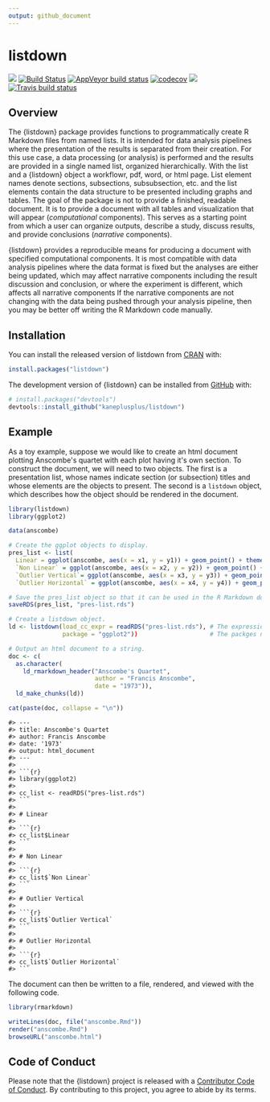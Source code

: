 ```yaml
---
output: github_document
---
```


<!-- README.md is generated from README.Rmd. Please edit that file -->



# listdown

<!-- badges: start -->
[![](https://www.r-pkg.org/badges/version/listdown?color=blue)](https://cran.r-project.org/package=listdown)
[![Build Status](https://travis-ci.org/kaneplusplus/listdown.svg?branch=master)](https://travis-ci.org/kaneplusplus/listdown)
[![AppVeyor build status](https://ci.appveyor.com/api/projects/status/github/kaneplusplus/listdown?branch=master&svg=true)](https://ci.appveyor.com/project/kaneplusplus/listdown)
[![codecov](https://codecov.io/gh/kaneplusplus/listdown/branch/master/graph/badge.svg)](https://codecov.io/gh/kaneplusplus/listdown)
[![](http://cranlogs.r-pkg.org/badges/last-month/listdown?color=blue)](https://cran.r-project.org/package=listdown)
[![Travis build status](https://travis-ci.com/kaneplusplus/listdown.svg?branch=master)](https://travis-ci.com/kaneplusplus/listdown)
<!-- badges: end -->

## Overview 

The {listdown} package provides functions to programmatically create R Markdown files from 
named lists. It is intended for data analysis pipelines where the presentation of the results
is separated from their creation. For this use case, a data processing (or analysis) is performed
and the results are provided in a single named list, organized hierarchically. With the list and a {listdown} object a workflowr, pdf, word, or html page. List element names denote sections, subsections,
subsubsection, etc. and the list elements contain the data structure to be presented including
graphs and tables. The goal of the package is not to provide a finished, readable document. It is to provide a document with all tables and visualization that will appear (_computational_ components). This serves as a starting point from which a user  can organize outputs, describe a study, discuss results, and provide conclusions (_narrative_ components).

{listdown} provides a reproducible means for producing a document with specified computational components. It is most compatible with data analysis pipelines where the data format is fixed but the analyses are either being updated, which may affect narrative components including the result discussion and conclusion, or where the experiment is different, which affects all narrative components If the narrative components are not changing with the data being pushed through your analysis pipeline, then you may be better off writing the R Markdown code manually.

## Installation

You can install the released version of listdown from [CRAN](https://CRAN.R-project.org) with:

``` r
install.packages("listdown")
```

The development version of {listdown} can be installed from [GitHub](https://github.com/) with:

``` r
# install.packages("devtools")
devtools::install_github("kaneplusplus/listdown")
```

## Example

As a toy example, suppose we would like to create an html document plotting Anscombe's quartet with
each plot having it's own section. To construct the document, we will need to two objects. The first
is a presentation list, whose names indicate section (or subsection) titles and whose elements are
the objects to present. The second is a `listdown` object, which describes how the object should 
be rendered in the document. 


```r
library(listdown)
library(ggplot2)

data(anscombe)

# Create the ggplot objects to display.
pres_list <- list(
  Linear = ggplot(anscombe, aes(x = x1, y = y1)) + geom_point() + theme_bw(),
  `Non Linear` = ggplot(anscombe, aes(x = x2, y = y2)) + geom_point() + theme_bw(),
  `Outlier Vertical`= ggplot(anscombe, aes(x = x3, y = y3)) + geom_point() + theme_bw(),
  `Outlier Horizontal` = ggplot(anscombe, aes(x = x4, y = y4)) + geom_point() + theme_bw())

# Save the pres_list object so that it can be used in the R Markdown document.
saveRDS(pres_list, "pres-list.rds")

# Create a listdown object.
ld <- listdown(load_cc_expr = readRDS("pres-list.rds"), # The expression to load pres_list.
               package = "ggplot2"))                    # The packges needed to render plots.

# Output an html document to a string.
doc <- c(
  as.character(
    ld_rmarkdown_header("Anscombe's Quartet",
                        author = "Francis Anscombe",
                        date = "1973")),
  ld_make_chunks(ld))

cat(paste(doc, collapse = "\n"))
```


```
#> ---
#> title: Anscombe's Quartet
#> author: Francis Anscombe
#> date: '1973'
#> output: html_document
#> ---
#> 
#> ```{r}
#> library(ggplot2)
#> 
#> cc_list <- readRDS("pres-list.rds")
#> ```
#> 
#> # Linear
#> 
#> ```{r}
#> cc_list$Linear
#> ```
#> 
#> # Non Linear
#> 
#> ```{r}
#> cc_list$`Non Linear`
#> ```
#> 
#> # Outlier Vertical
#> 
#> ```{r}
#> cc_list$`Outlier Vertical`
#> ```
#> 
#> # Outlier Horizontal
#> 
#> ```{r}
#> cc_list$`Outlier Horizontal`
#> ```
```

The document can then be written to a file, rendered, and viewed with the following code.


```r
library(rmarkdown)

writeLines(doc, file("anscombe.Rmd"))
render("anscombe.Rmd")
browseURL("anscombe.html")
```



<!-- 
## Example

This is a basic example which shows you how to solve a common problem:


```r
library(listdown)
## basic example code
```
-->

## Code of Conduct

Please note that the {listdown} project is released with a
[Contributor Code of Conduct](CODE_OF_CONDUCT.md).
By contributing to this project, you agree to abide by its terms.


